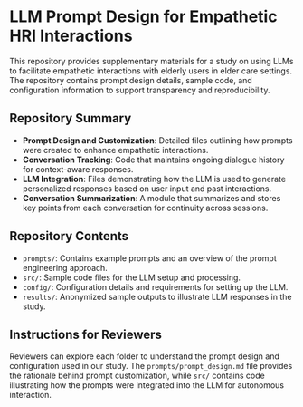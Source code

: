 
# LLM Prompt Design for Empathetic HRI Interactions

This repository provides supplementary materials for a study on using LLMs to facilitate empathetic interactions with elderly users in elder care settings. The repository contains prompt design details, sample code, and configuration information to support transparency and reproducibility.

## Repository Summary

- **Prompt Design and Customization**: Detailed files outlining how prompts were created to enhance empathetic interactions.
- **Conversation Tracking**: Code that maintains ongoing dialogue history for context-aware responses.
- **LLM Integration**: Files demonstrating how the LLM is used to generate personalized responses based on user input and past interactions.
- **Conversation Summarization**: A module that summarizes and stores key points from each conversation for continuity across sessions.

## Repository Contents

- `prompts/`: Contains example prompts and an overview of the prompt engineering approach.
- `src/`: Sample code files for the LLM setup and processing.
- `config/`: Configuration details and requirements for setting up the LLM.
- `results/`: Anonymized sample outputs to illustrate LLM responses in the study.

## Instructions for Reviewers

Reviewers can explore each folder to understand the prompt design and configuration used in our study. The `prompts/prompt_design.md` file provides the rationale behind prompt customization, while `src/` contains code illustrating how the prompts were integrated into the LLM for autonomous interaction.
